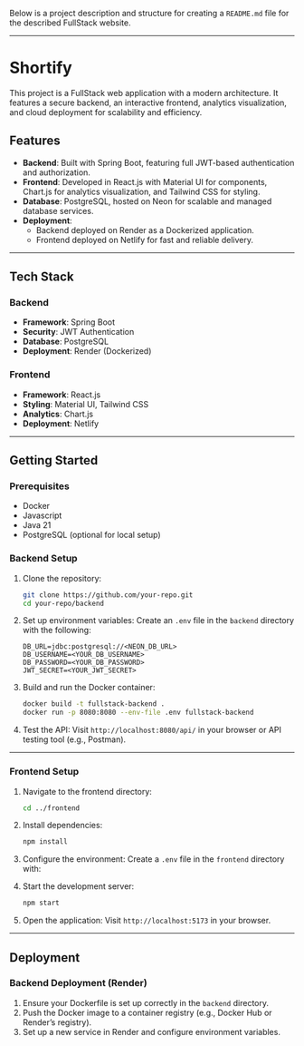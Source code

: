 Below is a project description and structure for creating a `README.md` file for the described FullStack website. 

---

# Shortify

This project is a FullStack web application with a modern architecture. It features a secure backend, an interactive frontend, analytics visualization, and cloud deployment for scalability and efficiency.

## Features

- **Backend**: Built with Spring Boot, featuring full JWT-based authentication and authorization.
- **Frontend**: Developed in React.js with Material UI for components, Chart.js for analytics visualization, and Tailwind CSS for styling.
- **Database**: PostgreSQL, hosted on Neon for scalable and managed database services.
- **Deployment**:
  - Backend deployed on Render as a Dockerized application.
  - Frontend deployed on Netlify for fast and reliable delivery.

---

## Tech Stack

### Backend
- **Framework**: Spring Boot
- **Security**: JWT Authentication
- **Database**: PostgreSQL
- **Deployment**: Render (Dockerized)

### Frontend
- **Framework**: React.js
- **Styling**: Material UI, Tailwind CSS
- **Analytics**: Chart.js
- **Deployment**: Netlify

---

## Getting Started

### Prerequisites
- Docker
- Javascript
- Java 21
- PostgreSQL (optional for local setup)

### Backend Setup

1. Clone the repository:
   ```bash
   git clone https://github.com/your-repo.git
   cd your-repo/backend
   ```

2. Set up environment variables:
   Create an `.env` file in the `backend` directory with the following:
   ```
   DB_URL=jdbc:postgresql://<NEON_DB_URL>
   DB_USERNAME=<YOUR_DB_USERNAME>
   DB_PASSWORD=<YOUR_DB_PASSWORD>
   JWT_SECRET=<YOUR_JWT_SECRET>
   ```

3. Build and run the Docker container:
   ```bash
   docker build -t fullstack-backend .
   docker run -p 8080:8080 --env-file .env fullstack-backend
   ```

4. Test the API:
   Visit `http://localhost:8080/api/` in your browser or API testing tool (e.g., Postman).

---

### Frontend Setup

1. Navigate to the frontend directory:
   ```bash
   cd ../frontend
   ```

2. Install dependencies:
   ```bash
   npm install
   ```

3. Configure the environment:
   Create a `.env` file in the `frontend` directory with:

4. Start the development server:
   ```bash
   npm start
   ```

5. Open the application:
   Visit `http://localhost:5173` in your browser.

---

## Deployment

### Backend Deployment (Render)
1. Ensure your Dockerfile is set up correctly in the `backend` directory.
2. Push the Docker image to a container registry (e.g., Docker Hub or Render’s registry).
3. Set up a new service in Render and configure environment variables.


